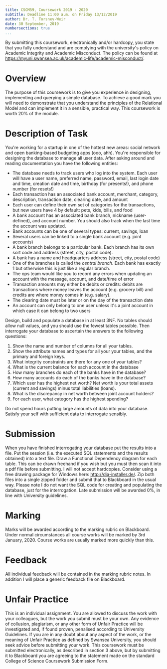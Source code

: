 ```yaml
---
title: CSCM59, Coursework 2019 - 2020 
subtitle: Deadline 11:00 a.m. on Friday 13/12/2019
author: Dr. T. Torsney-Weir
date: 30 September, 2019
numbersections: true
...
```



By submitting this coursework, electronically and/or hardcopy, you state that
you fully understand and are complying with the university's policy on
Academic Integrity and Academic Misconduct. The policy can be found at
<https://myuni.swansea.ac.uk/academic-life/academic-misconduct/>.

# Overview

The purpose of this coursework is to give you experience in designing,
implementing and querying a simple database. To achieve a good mark you will
need to demonstrate that you understand the principles of the Relational Model
and can implement it in a sensible, practical way. This coursework is worth 20%
of the module.

# Description of Task

You're working for a startup in one of the hottest new areas: social network
and open banking-based budgeting apps (ooo, ahh). You're responsible for
designing the database to manage all user data. After asking around and reading
documentation you have the following entities:

* The database needs to track users who log into the system. Each user will
  have a user name, preferred name, password, email, last login date and time,
  creation date and time, birthday (for presents!), and phone number (for
  resets!)
* Each transaction has an associated bank account, merchant, category,
  description, transaction date, clearing date, and amount
* Each user can define their own set of categories for the transactions, but
  new users have 4 by default: pets, kids, bills, and food
* A bank account has an associated bank branch, nickname (user-defined), and
  account number. You should also track when the last time the account was
  updated.
* Bank accounts can be one of several types: current, savings, loan
* Several users can be linked to a single bank account (e.g. joint accounts)
* A bank branch belongs to a particular bank. Each branch has its own sort code
  and address (street, city, postal code).
* A bank has a name and headquarters address (street, city, postal code)
* One of the branches is called the *central branch*. Each bank has exactly 1
  but otherwise this is just like a regular branch.
* The ops team would like you to record any errors when updating an account
  with the message, account, and date/time of error
* Transaction amounts may either be debits or credits: debits are transactions
  where money leaves the account (e.g. grocery bill) and credits are where
  money comes in (e.g. salary).
* The clearing date must be later or on the day of the transaction date
* An account can only belong to one user unless it's a joint account in which
  case it can belong to two users

Design, build and populate a database in at least 3NF. 
No tables should allow null values, and you should use the fewest tables 
possible. Then interrogate your database to ascertain the answers to the 
following questions:

1. Show the name and number of columns for all your tables.
2. Show the attribute names and types for all your your tables, 
   and the primary and foreign keys.
3. What integrity constraints are there for any one of your tables?
4. What is the current balance for each account in the database
5. How many branches do each of the banks have in the database?
6. How many accounts do each of the banks have in the database?
7. Which user has the highest net worth? Net worth is your total assets
   (current and savings) minus total liabilities (loans).
8. What is the discrepancy in net worth between joint account holders?
9. For each user, what category has the highest spending?

Do not spend hours putting large amounts of data into your database. 
Satisfy your self with sufficient data to interrogate sensibly.

# Submission

When you have finished interrogating your database put the results into a
file. Put the session (i.e. the executed SQL statements and the results
obtained) into a text file. Draw a Functional Dependency diagram for each
table. This can be drawn freehand if you wish but you must then scan
it into a pdf file before submitting. I will not accept hardcopies.
Consider using a free drawing package for Windows here:
<http://dia-installer.de/>. Zip both files into a single zipped folder and
submit that to Blackboard in the usual way. Please note I do not want the SQL
code for creating and populating the database, just for the interrogation. Late
submission will be awarded 0%, in line with University guidelines.

# Marking

Marks will be awarded according to the marking rubric on Blackboard. Under
normal circumstances all course works will be marked by 3rd January, 2020. 
Course works are usually marked more quickly than this.

# Feedback

All individual feedback will be contained in the marking rubric notes. In
addition I will place a generic feedback file on Blackboard.

# Unfair Practice 

This is an individual assignment. You are allowed to discuss
the work with your colleagues, but the work you submit must be your own. Any
evidence of collusion, plagiarism, or any other form of Unfair Practice will be
investigated and, if found proven, penalised according to University Guidelines.
If you are in any doubt about any aspect of the work, or the meaning of Unfair
Practice as defined by Swansea University, you should seek
advice before submitting your work. This coursework must be submitted
electronically, as described in section 3 above, but by submitting it to
Blackboard you are agreeing to the statement made on the standard
College of Science Coursework Submission Form.

